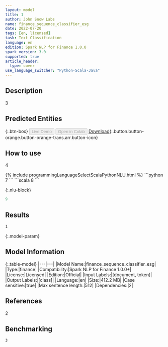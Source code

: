 ```yaml
---
layout: model
title: 1
author: John Snow Labs
name: finance_sequence_classifier_esg
date: 2022-07-20
tags: [en, licensed]
task: Text Classification
language: en
edition: Spark NLP for Finance 1.0.0
spark_version: 3.0
supported: true
article_header:
  type: cover
use_language_switcher: "Python-Scala-Java"
---
```


## Description

3

## Predicted Entities



{:.btn-box}
<button class="button button-orange" disabled>Live Demo</button>
<button class="button button-orange" disabled>Open in Colab</button>
[Download](https://s3.amazonaws.com/models-hub-auxdata/finance/models/finance_sequence_classifier_esg_en_1.0.0_3.0_1658326548258.zip){:.button.button-orange.button-orange-trans.arr.button-icon}

## How to use

4

<div class="tabs-box" markdown="1">
{% include programmingLanguageSelectScalaPythonNLU.html %}
```python
7
```
```scala
8
```

{:.nlu-block}
```python
9
```
</div>

## Results

```bash
1
```

{:.model-param}
## Model Information

{:.table-model}
|---|---|
|Model Name:|finance_sequence_classifier_esg|
|Type:|finance|
|Compatibility:|Spark NLP for Finance 1.0.0+|
|License:|Licensed|
|Edition:|Official|
|Input Labels:|[document, token]|
|Output Labels:|[class]|
|Language:|en|
|Size:|412.2 MB|
|Case sensitive:|true|
|Max sentence length:|512|
|Dependencies:|2|

## References

2

## Benchmarking

```bash
3
```